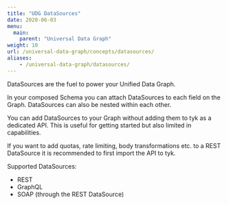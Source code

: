 ```yaml
---
title: "UDG DataSources"
date: 2020-06-03
menu:
  main:
    parent: "Universal Data Graph"
weight: 10
url: /universal-data-graph/concepts/datasources/
aliases:
    - /universal-data-graph/datasources/
---
```


DataSources are the fuel to power your Unified Data Graph.

In your composed Schema you can attach DataSources to each field on the Graph.
DataSources can also be nested within each other.

You can add DataSources to your Graph without adding them to tyk as a dedicated API.
This is useful for getting started but also limited in capabilities.

If you want to add quotas, rate limiting, body transformations etc. to a REST DataSource it is recommended to first import the API to tyk.

Supported DataSources:
- REST
- GraphQL
- SOAP (through the REST DataSource)